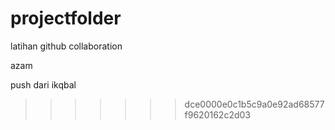# projectfolder
latihan github collaboration

azam

push dari ikqbal
>>>>>>> dce0000e0c1b5c9a0e92ad68577f9620162c2d03
